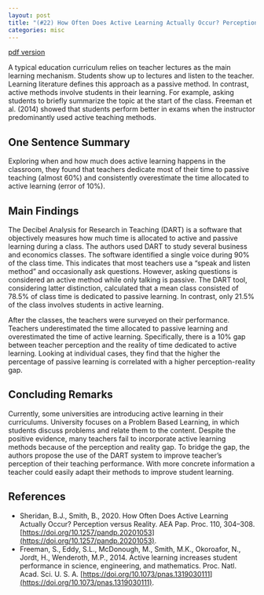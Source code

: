 ```yaml
---
layout: post
title: "(#22) How Often Does Active Learning Actually Occur? Perception versus Reality"
categories: misc
---
```


[pdf version](https://jjgecon.github.io/files/opecon_pdfs/22.pdf)

A typical education curriculum relies on teacher lectures as the main learning mechanism. Students show up to lectures and listen to the teacher. Learning literature defines this approach as a passive method. In contrast, active methods involve students in their learning. For example, asking students to briefly summarize the topic at the start of the class. Freeman et al. (2014) showed that students perform better in exams when the instructor predominantly used active teaching methods.

## One Sentence Summary

Exploring when and how much does active learning happens in the classroom, they found that teachers dedicate most of their time to passive teaching (almost 60%) and consistently overestimate the time allocated to active learning (error of 10%).

## Main Findings

The Decibel Analysis for Research in Teaching (DART) is a software that objectively measures how much time is allocated to active and passive learning during a class. The authors used DART to study several business and economics classes. The software identified a single voice during 90% of the class time. This indicates that most teachers use a “speak and listen method” and occasionally ask questions. However, asking questions is considered an active method while only talking is passive. The DART tool, considering latter distinction, calculated that a mean class consisted of 78.5% of class time is dedicated to passive learning. In contrast, only 21.5% of the class involves students in active learning.

After the classes, the teachers were surveyed on their performance. Teachers underestimated the time allocated to passive learning and overestimated the time of active learning. Specifically, there is a 10% gap between teacher perception and the reality of time dedicated to active learning. Looking at individual cases, they find that the higher the percentage of passive learning is correlated with a higher perception-reality gap.

## Concluding Remarks 

Currently, some universities are introducing active learning in their curriculums. University focuses on a Problem Based Learning, in which students discuss problems and relate them to the content. Despite the positive evidence, many teachers fail to incorporate active learning methods because of the perception and reality gap. To bridge the gap, the authors propose the use of the DART system to improve teacher’s perception of their teaching performance. With more concrete information a teacher could easily adapt their methods to improve student learning.

## References
* Sheridan, B.J., Smith, B., 2020. How Often Does Active Learning Actually Occur? Perception versus Reality. AEA Pap. Proc. 110, 304–308. [https://doi.org/10.1257/pandp.20201053](https://doi.org/10.1257/pandp.20201053).
* Freeman, S., Eddy, S.L., McDonough, M., Smith, M.K., Okoroafor, N., Jordt, H., Wenderoth, M.P., 2014. Active learning increases student performance in science, engineering, and mathematics. Proc. Natl. Acad. Sci. U. S. A. [https://doi.org/10.1073/pnas.1319030111](https://doi.org/10.1073/pnas.1319030111).
